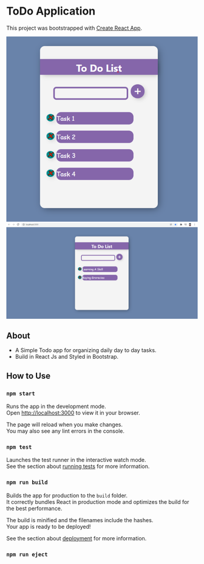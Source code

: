 # ToDo Application
This project was bootstrapped with [Create React App](https://github.com/facebook/create-react-app).

 ![](src/images/TodoList%20Image1.png)
 ![](src/images/todoimage2.png)






## About

* A Simple Todo app for organizing daily day to day tasks.
* Build in React Js and Styled in Bootstrap.

## How to Use
### `npm start`
Runs the app in the development mode.\
Open [http://localhost:3000](http://localhost:3000) to view it in your browser.

The page will reload when you make changes.\
You may also see any lint errors in the console.


### `npm test`

Launches the test runner in the interactive watch mode.\
See the section about [running tests](https://facebook.github.io/create-react-app/docs/running-tests) for more information.

### `npm run build`

Builds the app for production to the `build` folder.\
It correctly bundles React in production mode and optimizes the build for the best performance.

The build is minified and the filenames include the hashes.\
Your app is ready to be deployed!

See the section about [deployment](https://facebook.github.io/create-react-app/docs/deployment) for more information.

### `npm run eject`





